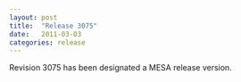 ```yaml
---
layout: post
title:  "Release 3075"
date:   2011-03-03
categories: release
---
```


Revision 3075 has been designated a MESA release version.
